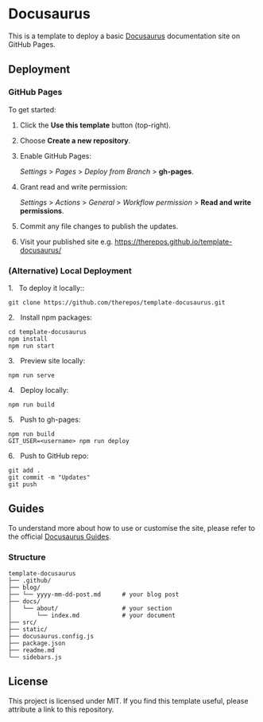 # Docusaurus
This is a template to deploy a basic [Docusaurus](https://docusaurus.io/docs) documentation site on GitHub Pages.  

## Deployment

### GitHub Pages
To get started:

1. Click the **Use this template** button (top-right).  

2. Choose **Create a new repository**.  

3. Enable GitHub Pages:  

    _Settings_ > _Pages_ > _Deploy from Branch_ > **gh-pages**.  

4. Grant read and write permission:  

    _Settings_ > _Actions_ > _General_ > _Workflow permission_ > **Read and write permissions**.

5. Commit any file changes to publish the updates.  

6. Visit your published site e.g. https://therepos.github.io/template-docusaurus/  

### (Alternative) Local Deployment
1\.&nbsp;&nbsp; To deploy it locally::  
```
git clone https://github.com/therepos/template-docusaurus.git
```

2\.&nbsp;&nbsp; Install npm packages:
```
cd template-docusaurus
npm install
npm run start
```

3\.&nbsp;&nbsp; Preview site locally:
```
npm run serve
```

4\.&nbsp;&nbsp; Deploy locally:
```
npm run build
```

5\.&nbsp;&nbsp; Push to gh-pages:
```
npm run build
GIT_USER=<username> npm run deploy
```

6\.&nbsp;&nbsp; Push to GitHub repo:
```
git add . 
git commit -m "Updates"
git push
```

## Guides

To understand more about how to use or customise the site, please refer to the official [Docusaurus Guides](https://docusaurus.io/docs/category/guides). 

### Structure

```
template-docusaurus
├── .github/
├── blog/  
├── └── yyyy-mm-dd-post.md      # your blog post            
├── docs/               
│   └── about/                  # your section
│       └── index.md            # your document
├── src/
├── static/
├── docusaurus.config.js
├── package.json
├── readme.md           
└── sidebars.js
```

## License
This project is licensed under MIT. If you find this template useful, please attribute a link to this repository.